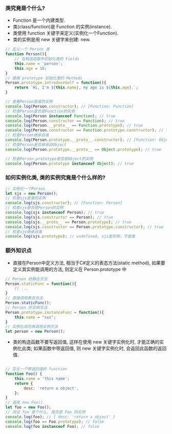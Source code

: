 ### 类究竟是个什么?
- Function 是一个内建类型.
- 类(class/function)是 Function 的实例(instance).
- 类使用 function 关键字来定义(实例化一个Function).
- 类的实例是用 new 关键字来创建: new.
~~~ javascript 
// 定义一个 Person 类
function Person(){
	// 在构造函数中初始化类的 Fields
	this.name = 'person';
	this.age = 10;
}
// 使用 prototype 初始化类的 Methods
Person.prototype.introduceSelf = function(){
	return `Hi, I'm ${this.name}, my age is ${this.age}.`;
}

// 查看Person是谁的实例
console.log(Person.constructor); // [Function: Function]
// 检查Person是否是Function的实例
console.log(Person instanceof Function); // true
console.log(Person.constructor == Function); // true
console.log(Person.__proto__ == Function.prototype); // true
console.log(Person.constructor == Function.prototype.constructor); // true
// 检查Person继承自谁
console.log(Person.prototype.__proto__.constructor); // [Function: Object]
// 检查Person是否继承自Object
console.log(Person.prototype.__proto__ == Object.prototype); // true

// 检查Person.prototype是否是Object的实例
console.log(Person.prototype instanceof Object); // true

~~~

### 如何实例化类, 类的实例究竟是个什么样的?
``` js
// 实例化一个Person
let sjs = new Person();
// 检查sjs是谁的实例
console.log(sjs.constructor); // [Function: Person]
// 检查sjs是否是Person的实例
console.log(sjs instanceof Person); // true
console.log(sjs.constructor == Person); // true
console.log(sjs.__proto__ == Person.prototype); // true
console.log(sjs.constructor == Person.prototype.constructor); // true
// 检查sjs继承自谁
console.log(sjs.prototype); // undefined, sjs是实例，不是类

```

### 额外知识点
- 直接在Person中定义方法, 相当于C#定义的表态方法(static method), 如果要定义其实例能调用的方法, 则定义在 Person.prototype 中
``` js
// Person 的静态方法
Person.staticFunc = function(){
	// ...
}
// 直接调用表态方法
Person.staticFunc();
// Person 的实例方法
Person.prototype.instanceFunc = function(){
	this.name = "xxx";
}
// 实例化成员再调用实例方法
let person = new Person();

```

- 类的构造函数不要写返回值, 这样在使用 new 关键字实例化时, 才能正确的实例化此类; 如果函数中带返回值, 则 new 关键字实例化时, 会返回此函数的返回值.
``` js

// 定义一个带返回值的 function
function Foo() {
    this.name = 'this name';
    return {
        desc: 'return a object',
    };
}
// 调用 new Foo()
let foo = new Foo();
// 测试 foo 是个什么, 是否是 Foo 的实例
console.log(foo); // { desc: 'return a object' }
console.log(foo == Foo.prototype); // false
console.log(foo instanceof Foo); // false


```